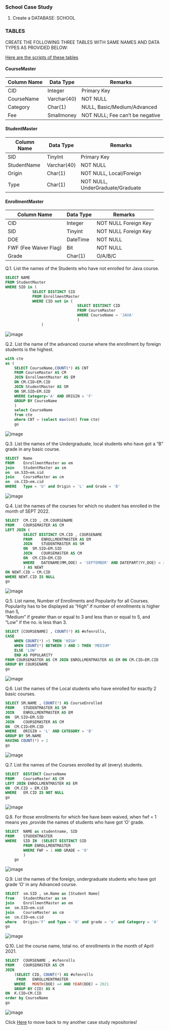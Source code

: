 ### School Case Study

1.	Create a DATABASE: SCHOOL
### TABLES
CREATE THE FOLLOWING THREE TABLES WITH SAME NAMES AND DATA TYPES AS PROVIDED BELOW:

[Here are the scripts of these tables](https://github.com/AmitPatel-analyst/SQL-Case-Study/blob/main/School%20Case%20Study/School_Queries.sql)
#### CourseMaster

|Column Name |	Data Type	 | Remarks |
|------------|-------------|---------|
|CID	       |   Integer	 | Primary Key
|CourseName	 |  Varchar(40)|	NOT NULL 
|Category	   |  Char(1)	   | NULL, Basic/Medium/Advanced
|Fee	       | Smallmoney	 | NOT NULL; Fee can’t be negative

#### StudentMaster

|Column Name 	|Data Type	|Remarks|
|-------------|-----------|-------|
|SID	|TinyInt	|Primary Key
|StudentName	|Varchar(40)	|NOT NULL
|Origin	|Char(1)	|NOT NULL, Local/Foreign
|Type	|Char(1)	|NOT NULL, UnderGraduate/Graduate

#### EnrollmentMaster 

|Column Name 	|Data Type	|Remarks|
|-------------|-----------|-------|
|CID	|Integer	|NOT NULL Foreign Key
|SID	|Tinyint	|NOT NULL Foreign Key
|DOE	|DateTime	|NOT NULL
|FWF (Fee Waiver Flag)	|Bit	|NOT NULL
|Grade	|Char(1)	|O/A/B/C

Q.1. List the names of the Students who have not enrolled for Java course.
```sql
SELECT NAME 
FROM StudentMaster
WHERE SID in (
			SELECT DISTINCT SID 
			FROM EnrollmentMaster
			WHERE CID not in (
								SELECT DISTINCT CID
								FROM CourseMaster
								WHERE CourseName = 'JAVA'
								)
				)
```
![image](https://user-images.githubusercontent.com/120770473/228857023-3d241278-be9a-43ff-9f2b-c5c31432fd66.png)

Q.2. List the name of the advanced course where the enrollment by foreign students is the highest.
```sql
with cte 
as (
	SELECT CourseName,COUNT(*) AS CNT
	FROM CourseMaster AS CM
	JOIN EnrollmentMaster AS EM
	ON CM.CID=EM.CID
	JOIN StudentMaster AS SM
	ON SM.SID=EM.SID
	WHERE Category='A' AND ORIGIN = 'F'
	GROUP BY CourseName
	)
	select CourseName
	from cte
	where CNT = (select max(cnt) from cte)
	go
```
![image](https://user-images.githubusercontent.com/120770473/229302096-f2323ad1-f9bd-4858-8420-04307118c1ca.png)

Q.3. List the names of the Undergraduate, local students who have got a “B” grade in any basic course.

```sql
SELECT 	Name
FROM 	EnrollmentMaster as em
join 	StudentMaster as sm
on 	sm.SID=em.sid
join 	CourseMaster as cm
on 	cm.CID=em.cid
WHERE 	Type = 'U' and Origin = 'L' and Grade = 'B'
```
![image](https://user-images.githubusercontent.com/120770473/229302279-7883c325-e554-4fc5-8f59-b6271f4475de.png)

Q.4. List the names of the courses for which no student has enrolled in the month of SEPT 2022.

```sql
SELECT	CM.CID , CM.COURSENAME
FROM 	COURSEMASTER AS CM
LEFT JOIN (	
		SELECT DISTINCT CM.CID , COURSENAME
		FROM 	ENROLLMENTMASTER AS EM
		JOIN 	STUDENTMASTER AS SM
		ON 	SM.SID=EM.SID
		JOIN 	COURSEMASTER AS CM
		ON 	CM.CID=EM.CID
		WHERE 	DATENAME(MM,DOE) = 'SEPTEMBER' AND DATEPART(YY,DOE) = 2022
		) AS NEWT
ON NEWT.CID = CM.CID
WHERE NEWT.CID IS NULL
go
```
![image](https://user-images.githubusercontent.com/120770473/229302409-b939ddc3-c842-454c-9dcc-31fc25a7a2c4.png)

Q.5. List name, Number of Enrollments and Popularity for all Courses. 
	Popularity has to be displayed as “High” if number of enrollments is higher than 5,  
	“Medium” if greater than or equal to 3 and less than or equal to 5, and “Low” if the no. is less than 3.

```sql
SELECT [COURSENAME] , COUNT(*) AS #ofenrolls,
CASE
	WHEN COUNT(*) >5 THEN 'HIGH'
	WHEN COUNT(*) BETWEEN 3 AND 5 THEN 'MEDIUM'
	ELSE 'LOW'
	END AS POPULARITY
FROM COURSEMASTER AS CM JOIN ENROLLMENTMASTER AS EM ON CM.CID=EM.CID
GROUP BY COURSENAME
go
```
![image](https://user-images.githubusercontent.com/120770473/229302549-67b36348-8688-4a06-8660-7894beeed337.png)

Q.6. List the names of the Local students who have enrolled for exactly 2 basic courses. 

```sql
SELECT SM.NAME , COUNT(*) AS CourseEnrolled
FROM 	STUDENTMASTER AS SM 
JOIN 	ENROLLMENTMASTER AS EM
ON 	SM.SID=EM.SID
JOIN 	COURSEMASTER AS CM
ON 	CM.CID=EM.CID
WHERE 	ORIGIN = 'L' AND CATEGORY = 'B'
GROUP BY SM.NAME
HAVING COUNT(*) = 2
go
```
![image](https://user-images.githubusercontent.com/120770473/229302706-e95a964e-0c54-4d79-b5e2-ac9f0d51af21.png)

Q.7. List the names of the Courses enrolled by all (every) students.

```sql
SELECT 	DISTINCT CourseName
FROM 	CourseMaster AS CM
LEFT JOIN ENROLLMENTMASTER AS EM
ON 	CM.CID = EM.CID
WHERE 	EM.CID IS NOT NULL
go
```
![image](https://user-images.githubusercontent.com/120770473/229302846-6c393b3a-39c7-41fc-a839-8a36fdb11da4.png)

Q.8. For those enrollments for which fee have been waived, when fwf = 1 means yes ,provide the names of students who have got ‘O’ grade.

```sql
SELECT	NAME as studentname, SID
FROM 	STUDENTMASTER 
WHERE 	SID IN	(SELECT DISTINCT SID
		FROM ENROLLMENTMASTER
		WHERE FWF = 1 AND GRADE = 'O'
		)
	go
```
![image](https://user-images.githubusercontent.com/120770473/229303079-dac9ca63-9f82-44f4-8f11-d9537a9be522.png)

Q.9. List the names of the foreign, undergraduate students who have got grade ‘O’ in any Advanced course.

```sql
SELECT 	sm.SID , sm.Name as [Student Name]
from 	StudentMaster as sm 
join 	EnrollmentMaster as em
on 	sm.SID=em.sid
join 	CourseMaster as cm
on 	cm.CID=em.cid
where 	Origin='F' and Type = 'U' and grade = 'o' and Category = 'A'
go
```
![image](https://user-images.githubusercontent.com/120770473/229303299-e68c13c7-49a0-4778-84c7-f78074a4a663.png)

Q.10. List the course name, total no. of enrollments in the month of April 2021.

```sql
SELECT 	COURSENAME , #ofenrolls
FROM 	COURSEMASTER AS CM
JOIN 
	(SELECT CID, COUNT(*) AS #ofenrolls
	 FROM 	ENROLLMENTMASTER 
	WHERE 	MONTH(DOE) =4 AND YEAR(DOE) = 2021
	GROUP BY CID) AS K
ON 	K.CID=CM.CID
order by CourseName
go
```
![image](https://user-images.githubusercontent.com/120770473/229303691-cf27b9a1-9fa9-4efe-bb0e-b3c0872b715f.png)


Click [Here](https://github.com/AmitPatel-analyst/SQL-Case-Study/tree/main) to move back to my another case study repositories! 
